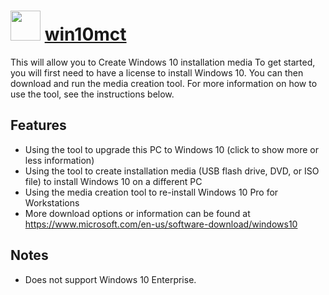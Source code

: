 # <img src="https://cdn.rawgit.com/chocolatey/chocolatey-coreteampackages/icons/win10mct.png" width="48" height="48"/> [win10mct](https://chocolatey.org/packages/win10mct)

This will allow you to Create Windows 10 installation media
To get started, you will first need to have a license to install Windows 10.
You can then download and run the media creation tool. For more information on how to use the tool, see the instructions below.

## Features
- Using the tool to upgrade this PC to Windows 10 (click to show more or less information)
- Using the tool to create installation media (USB flash drive, DVD, or ISO file) to install Windows 10 on a different PC
- Using the media creation tool to re-install Windows 10 Pro for Workstations
- More download options or information can be found at https://www.microsoft.com/en-us/software-download/windows10

## Notes
- Does not support Windows 10 Enterprise.
